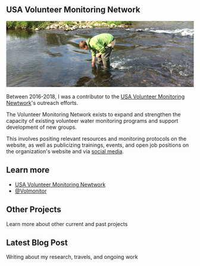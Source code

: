 ## USA Volunteer Monitoring Network

![Volunteer Monitoring Network](/assets/volmon.jpg)

Between 2016-2018, I was a contributor to the [USA Volunteer Monitoring Newtwork](http://www.volunteermonitoring.org/)'s outreach efforts. 

The Volunteer Monitoring Network exists to expand and strengthen the capacity of existing volunteer water monitoring programs and support development of new groups.

This involves positing relevant resources and monitoring protocols on the website, as well as publicizing trainings, events, and open job positions on the organization's website and via [social media](https://twitter.com/volmonitor).

## Learn more

- [USA Volunteer Monitoring Newtwork](http://www.volunteermonitoring.org/)
- [@Volmonitor](https://twitter.com/volmonitor)

<div class="card" id="card-allarmwater" style="cursor: pointer;" onClick="window.location='/work';">
    <div class="card-container">
    <h2>Other Projects</h2>
    <p>Learn more about other current and past projects</p>
  </div>
</div>
<div class="card" id="card-blog" style="cursor: pointer;" onClick="window.open('https://medium.com/@holdensparacino/latest', '_blank')">
    <div class="card-container">
    <h2>Latest Blog Post</h2>
    <p>Writing about my research, travels, and ongoing work</p>
  </div>
</div>
